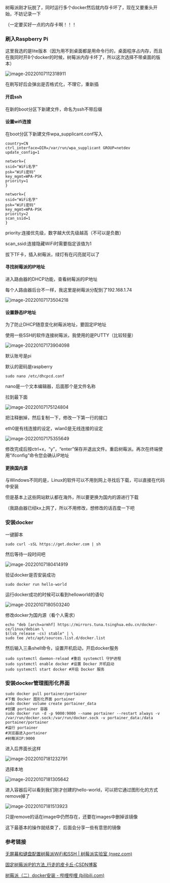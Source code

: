 树莓派刚才玩脱了，同时运行多个docker然后就内存卡坏了，现在又要重头开始，不妨记录一下

（一定要买好一点的内存卡啊！！！

### 刷入Raspberry Pi

这里我选的是lite版本（因为用不到桌面都是用命令行的，桌面程序占内存，而且在我同时开8个docker的时候，树莓派内存卡坏了，所以这次选择不带桌面的版本）

![image-20220107112318911](https://i0.hdslb.com/bfs/album/68a530105979976685078bae14b5bd3ebd7b44c2.png)

在刷写好后会弹出是否格式化，不理它，重新插

#### 开启ssh

在新的boot分区下新建文件，命名为ssh不带后缀

#### 设置wifi连接

在boot分区下新建文件wpa_supplicant.conf写入

```
country=CN
ctrl_interface=DIR=/var/run/wpa_supplicant GROUP=netdev
update_config=1
 
network={
ssid="WiFi名字"
psk="WiFi密码"
key_mgmt=WPA-PSK
priority=1
}
 
network={
ssid="WiFi名字"
psk="WiFi密码"
key_mgmt=WPA-PSK
priority=2
scan_ssid=1
}
```

priority:连接优先级，数字越大优先级越高（不可以是负数）

scan_ssid:连接隐藏WiFi时需要指定该值为1

拔下TF卡，插入树莓派，绿灯有在闪亮就可以了

#### 寻找树莓派的IP地址

进入路由器的DHCP功能，查看树莓派的IP地址

每个人路由器后台不一样，我这里是树莓派分配到了192.168.1.74

![image-20220107173504218](https://i0.hdslb.com/bfs/album/3f02f11d9b50d3e713ef8f271f98bc05321cd2c7.png)

#### 设置静态IP地址

为了防止DHCP随意变化树莓派地址，要固定IP地址

使用一些SSH的软件连接树莓派，我使用的是PUTTY（比较轻量）

![image-20220107173904098](https://i0.hdslb.com/bfs/album/4112cd808228db5528c65d41be4bd89fd6aba709.png)

默认账号是pi

默认的密码是raspberry

```shell
sudo nano /etc/dhcpcd.conf
```

nano是一个文本编辑器，后面那个是文件名称

拉到最下面

![image-20220107175124804](https://i0.hdslb.com/bfs/album/a251171e0f40c9387c93b11609132a21a5f61ada.png)

把注释删掉，然后复制一下，修改一下第一行的接口

eth0是有线连接的设定，wlan0是无线连接的设定

![image-20220107175355649](https://i0.hdslb.com/bfs/album/4f06f60ce0beb4040fc5daadb00d7035e105c929.png)

修改完成后按ctrl+x，“y”，“enter”保存并退出文件。重启树莓派。再次在终端使用“ifconfig”命令您会确认IP地址

#### 更换国内源

与Windows不同的是，Linux的软件可以不用到网上寻找后下载，可以直接在代码中安装

但是基本上这些网站默认都在海外，所以要更换为国内的源进行下载

（我路由器已经kx上网了，所以不用修改，想修改的话百度一下吧

### 安装docker

一键脚本

```shell
sudo curl -sSL https://get.docker.com | sh
```

然后等待一段时间吧

![image-20220107180414919](https://i0.hdslb.com/bfs/album/fb2e9f0078ea106bb2f6e4fc80d7162e3e5cb118.png)

验证docker是否安装成功

```shell
sudo docker run hello-world
```

运行docker成功的时候可以看到helloworld的语句

![image-20220107180503240](https://i0.hdslb.com/bfs/album/294a2c90edb5fc8b5a4e34a2bb194b338515a278.png)

修改docker为国内源（看个人需求）

```shell
echo "deb [arch=armhf] https://mirrors.tuna.tsinghua.edu.cn/docker-ce/linux/debian \
$(lsb_release -cs) stable" | \
sudo tee /etc/apt/sources.list.d/docker.list
```

然后输入三条shell命令，设置开机启动，开启docker服务

```shell
sudo systemctl daemon-reload #重启 systemctl 守护进程
sudo systemctl enable docker #设置 Docker 开机启动
sudo systemctl start docker #开启 Docker 服务 
```

### 安装docker管理图形化界面

```shell
sudo docker pull portainer/portainer
#下载 Docker 图形化界面 portainer
sudo docker volume create portainer_data
#创建 portainer 容器
sudo docker run -d -p 9000:9000 --name portainer --restart always -v /var/run/docker.sock:/var/run/docker.sock -v portainer_data:/data portainer/portainer 
#运行 portainer
#浏览器进入portainer
#树莓派IP:9000
```

进入后界面长这样

![image-20220107181232791](https://i0.hdslb.com/bfs/album/2e0aa8fb91533f1e3e832b5517cebf9d65d255c6.png)

选择本地

![image-20220107181305642](https://i0.hdslb.com/bfs/album/6ffb397957d3a3a042bb9a27b0aaa5345266258c.png)

进入容器后可以看到我们刚才创建的hello-world，可以把它通过图形化的方式remove掉了

![image-20220107181513923](https://i0.hdslb.com/bfs/album/0af062f51bb81ea139a035940f6149acb07dd11c.png)

只是remove的话在image中仍然存在，还要在images中删掉该镜像

这下最基本的操作就结束了，后面会分享一些有意思的镜像

### 参考链接

[无屏幕和键盘配置树莓派WiFi和SSH | 树莓派实验室 (nxez.com)](https://shumeipai.nxez.com/2017/09/13/raspberry-pi-network-configuration-before-boot.html)

[固定树莓派IP的方法_行走的皮卡丘-CSDN博客](https://blog.csdn.net/weixin_44908159/article/details/107450877)

[树莓派（二）docker安装 - 哔哩哔哩 (bilibili.com)](https://www.bilibili.com/read/cv12667792?spm_id_from=333.788.0.0)